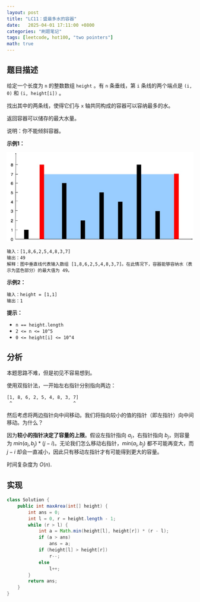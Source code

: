 ```yaml
---
layout: post
title: "LC11：盛最多水的容器"
date:   2025-04-01 17:11:00 +0800
categories: "刷题笔记"
tags: [leetcode, hot100, "two pointers"]
math: true
---
```

## 题目描述
给定一个长度为 `n` 的整数数组 `height` 。有 `n` 条垂线，第 `i` 条线的两个端点是 `(i, 0)` 和 `(i, height[i])` 。

找出其中的两条线，使得它们与 `x` 轴共同构成的容器可以容纳最多的水。

返回容器可以储存的最大水量。

说明：你不能倾斜容器。

**示例1：**

![alt text](../assets/lc11/image.png)
```
输入：[1,8,6,2,5,4,8,3,7]
输出：49 
解释：图中垂直线代表输入数组 [1,8,6,2,5,4,8,3,7]。在此情况下，容器能够容纳水（表示为蓝色部分）的最大值为 49。
```

**示例2：**
```
输入：height = [1,1]
输出：1
```

**提示：**

- `n == height.length`
- `2 <= n <= 10^5`
- `0 <= height[i] <= 10^4`

## 分析
本题思路不难，但是初见不容易想到。

使用双指针法，一开始左右指针分别指向两边：
```
[1, 8, 6, 2, 5, 4, 8, 3, 7]
 ^                       ^
```
然后考虑将两边指针向中间移动。我们将指向较小的值的指针（即左指针）向中间移动。为什么？

因为**较小的指针决定了容量的上限**。假设左指针指向 $a_i$，右指针指向 $b_j$，则容量为 $min(a_i, b_j) * (j - i)$。无论我们怎么移动右指针，$min(a_i, b_j)$ 都不可能再变大，而 $j - i$ 却会一直减小，因此只有移动左指针才有可能得到更大的容量。

时间复杂度为 $O(n)$.

## 实现
```java
class Solution {
    public int maxArea(int[] height) {
        int ans = 0;
        int l = 0, r = height.length - 1;
        while (r > l) {
            int a = Math.min(height[l], height[r]) * (r - l);
            if (a > ans)
                ans = a;
            if (height[l] > height[r])
                r--;
            else
                l++;
        }
        return ans;
    }
}
```